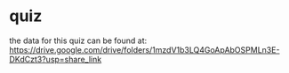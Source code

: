 # quiz
the data for this quiz can be found at: https://drive.google.com/drive/folders/1mzdV1b3LQ4GoApAbOSPMLn3E-DKdCzt3?usp=share_link 
